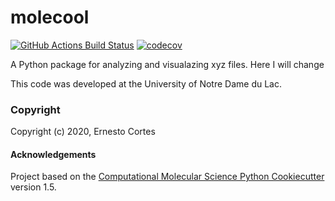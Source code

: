 molecool
==============================
[//]: # (Badges)
[![GitHub Actions Build Status](https://github.com/REPLACE_WITH_OWNER_ACCOUNT/molecool/workflows/CI/badge.svg)](https://github.com/REPLACE_WITH_OWNER_ACCOUNT/molecool/actions?query=workflow%3ACI)
[![codecov](https://codecov.io/gh/REPLACE_WITH_OWNER_ACCOUNT/molecool/branch/master/graph/badge.svg)](https://codecov.io/gh/REPLACE_WITH_OWNER_ACCOUNT/molecool/branch/master)


A Python package for analyzing and visualazing xyz files. Here I will change


This code was developed at the University of Notre Dame du Lac.
### Copyright

Copyright (c) 2020, Ernesto Cortes


#### Acknowledgements
 
Project based on the 
[Computational Molecular Science Python Cookiecutter](https://github.com/molssi/cookiecutter-cms) version 1.5.
